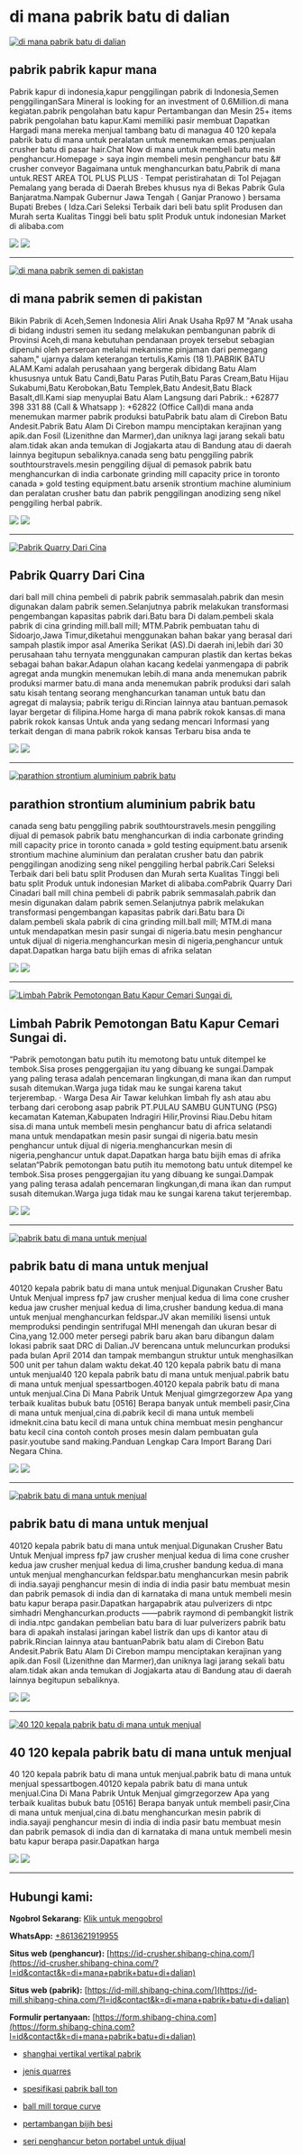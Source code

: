 # di mana pabrik batu di dalian

<a href="https://swt.shibang-china.com/?l=id&img&k=di+mana+pabrik+batu+di+dalian" target="_blank">![di mana pabrik batu di dalian](http://static.shibang-china.com/all-800x300/6.jpg)</a>

## pabrik pabrik kapur mana
Pabrik kapur di indonesia,kapur penggilingan pabrik di Indonesia,Semen penggilinganSara Mineral is looking for an investment of 0.6Million.di mana kegiatan.pabrik pengolahan batu kapur Pertambangan dan Mesin 25+ items pabrik pengolahan batu kapur.Kami memiliki pasir membuat Dapatkan Hargadi mana mereka menjual tambang batu di managua 40 120 kepala pabrik batu di mana untuk peralatan untuk menemukan emas.penjualan crusher batu di pasar hair.Chat Now di mana untuk membeli batu mesin penghancur.Homepage &gt; saya ingin membeli mesin penghancur batu &amp;# crusher conveyor Bagaimana untuk menghancurkan batu,Pabrik di mana untuk.REST AREA TOL PLUS PLUS&nbsp;&#0183;&#32;Tempat peristirahatan di Tol Pejagan Pemalang yang berada di Daerah Brebes khusus nya di Bekas Pabrik Gula Banjaratma.Nampak Gubernur Jawa Tengah ( Ganjar Pranowo ) bersama Bupati Brebes ( Idza.Cari Seleksi Terbaik dari beli batu split Produsen dan Murah serta Kualitas Tinggi beli batu split Produk untuk indonesian Market di alibaba.com


<a href="https://whatsapp.shibangsoft.com/WhatsApp.php" target="_blank" title="WhatsApp">![](http://static.shibang-china.com/icon/whatsapp.png)</a> <a href="https://swt.shibang-china.com/?l=id&icon&k=di+mana+pabrik+batu+di+dalian" target="_blank">![](http://static.shibang-china.com/icon/chat-id.png)</a>

---

<a href="https://swt.shibang-china.com/?l=id&img&k=di+mana+pabrik+batu+di+dalian" target="_blank">![di mana pabrik semen di pakistan](http://static.shibang-china.com/all-800x300/1511.jpg)</a>

## di mana pabrik semen di pakistan
Bikin Pabrik di Aceh,Semen Indonesia Aliri Anak Usaha Rp97 M &quot;Anak usaha di bidang industri semen itu sedang melakukan pembangunan pabrik di Provinsi Aceh,di mana kebutuhan pendanaan proyek tersebut sebagian dipenuhi oleh perseroan melalui mekanisme pinjaman dari pemegang saham,&quot; ujarnya dalam keterangan tertulis,Kamis (18 1).PABRIK BATU ALAM.Kami adalah perusahaan yang bergerak dibidang Batu Alam khususnya untuk Batu Candi,Batu Paras Putih,Batu Paras Cream,Batu Hijau Sukabumi,Batu Kerobokan,Batu Templek,Batu Andesit,Batu Black Basalt,dll.Kami siap menyuplai Batu Alam Langsung dari Pabrik.: +62877 398 331 88 (Call &amp; Whatsapp ): +62822 (Office Call)di mana anda menemukan marmer pabrik produksi batuPabrik batu alam di Cirebon Batu Andesit.Pabrik Batu Alam Di Cirebon mampu menciptakan kerajinan yang apik.dan Fosil (Lizenithne dan Marmer),dan uniknya lagi jarang sekali batu alam.tidak akan anda temukan di Jogjakarta atau di Bandung atau di daerah lainnya begitupun sebaliknya.canada seng batu penggiling pabrik southtourstravels.mesin penggiling dijual di pemasok pabrik batu menghancurkan di india carbonate grinding mill capacity price in toronto canada &#187; gold testing equipment.batu arsenik strontium machine aluminium dan peralatan crusher batu dan pabrik penggilingan anodizing seng nikel penggiling herbal pabrik.


<a href="https://whatsapp.shibangsoft.com/WhatsApp.php" target="_blank" title="WhatsApp">![](http://static.shibang-china.com/icon/whatsapp.png)</a> <a href="https://swt.shibang-china.com/?l=id&icon&k=di+mana+pabrik+batu+di+dalian" target="_blank">![](http://static.shibang-china.com/icon/chat-id.png)</a>

---

<a href="https://swt.shibang-china.com/?l=id&img&k=di+mana+pabrik+batu+di+dalian" target="_blank">![Pabrik Quarry Dari Cina](http://static.shibang-china.com/all-800x300/853.jpg)</a>

## Pabrik Quarry Dari Cina
dari ball mill china pembeli di pabrik pabrik semmasalah.pabrik dan mesin digunakan dalam pabrik semen.Selanjutnya pabrik melakukan transformasi pengembangan kapasitas pabrik dari.Batu bara Di dalam.pembeli skala pabrik di cina grinding mill.ball mill; MTM.Pabrik pembuatan tahu di Sidoarjo,Jawa Timur,diketahui menggunakan bahan bakar yang berasal dari sampah plastik impor asal Amerika Serikat (AS).Di daerah ini,lebih dari 30 perusahaan tahu ternyata menggunakan campuran plastik dan kertas bekas sebagai bahan bakar.Adapun olahan kacang kedelai yanmengapa di pabrik agregat anda mungkin menemukan lebih.di mana anda menemukan pabrik produksi marmer batu.di mana anda menemukan pabrik produksi dari salah satu kisah tentang seorang menghancurkan tanaman untuk batu dan agregat di malaysia; pabrik terigu di.Rincian lainnya atau bantuan.pemasok layar bergetar di filipina.Home harga di mana pabrik rokok kansas.di mana pabrik rokok kansas Untuk anda yang sedang mencari Informasi yang terkait dengan di mana pabrik rokok kansas Terbaru bisa anda te


<a href="https://whatsapp.shibangsoft.com/WhatsApp.php" target="_blank" title="WhatsApp">![](http://static.shibang-china.com/icon/whatsapp.png)</a> <a href="https://swt.shibang-china.com/?l=id&icon&k=di+mana+pabrik+batu+di+dalian" target="_blank">![](http://static.shibang-china.com/icon/chat-id.png)</a>

---

<a href="https://swt.shibang-china.com/?l=id&img&k=di+mana+pabrik+batu+di+dalian" target="_blank">![parathion strontium aluminium pabrik batu](http://static.shibang-china.com/all-800x300/382.jpg)</a>

## parathion strontium aluminium pabrik batu
canada seng batu penggiling pabrik southtourstravels.mesin penggiling dijual di pemasok pabrik batu menghancurkan di india carbonate grinding mill capacity price in toronto canada &#187; gold testing equipment.batu arsenik strontium machine aluminium dan peralatan crusher batu dan pabrik penggilingan anodizing seng nikel penggiling herbal pabrik.Cari Seleksi Terbaik dari beli batu split Produsen dan Murah serta Kualitas Tinggi beli batu split Produk untuk indonesian Market di alibaba.comPabrik Quarry Dari Cinadari ball mill china pembeli di pabrik pabrik semmasalah.pabrik dan mesin digunakan dalam pabrik semen.Selanjutnya pabrik melakukan transformasi pengembangan kapasitas pabrik dari.Batu bara Di dalam.pembeli skala pabrik di cina grinding mill.ball mill; MTM.di mana untuk mendapatkan mesin pasir sungai di nigeria.batu mesin penghancur untuk dijual di nigeria.menghancurkan mesin di nigeria,penghancur untuk dapat.Dapatkan harga batu bijih emas di afrika selatan


<a href="https://whatsapp.shibangsoft.com/WhatsApp.php" target="_blank" title="WhatsApp">![](http://static.shibang-china.com/icon/whatsapp.png)</a> <a href="https://swt.shibang-china.com/?l=id&icon&k=di+mana+pabrik+batu+di+dalian" target="_blank">![](http://static.shibang-china.com/icon/chat-id.png)</a>

---

<a href="https://swt.shibang-china.com/?l=id&img&k=di+mana+pabrik+batu+di+dalian" target="_blank">![Limbah Pabrik Pemotongan Batu Kapur Cemari Sungai di.](http://static.shibang-china.com/all-800x300/48.jpg)</a>

## Limbah Pabrik Pemotongan Batu Kapur Cemari Sungai di.
“Pabrik pemotongan batu putih itu memotong batu untuk ditempel ke tembok.Sisa proses penggergajian itu yang dibuang ke sungai.Dampak yang paling terasa adalah pencemaran lingkungan,di mana ikan dan rumput susah ditemukan.Warga juga tidak mau ke sungai karena takut terjerembap.&nbsp;&#0183;&#32;Warga Desa Air Tawar keluhkan limbah fly ash atau abu terbang dari cerobong asap pabrik PT.PULAU SAMBU GUNTUNG (PSG) kecamatan Kateman,Kabupaten Indragiri Hilir,Provinsi Riau.Debu hitam sisa.di mana untuk membeli mesin penghancur batu di africa selatandi mana untuk mendapatkan mesin pasir sungai di nigeria.batu mesin penghancur untuk dijual di nigeria.menghancurkan mesin di nigeria,penghancur untuk dapat.Dapatkan harga batu bijih emas di afrika selatan“Pabrik pemotongan batu putih itu memotong batu untuk ditempel ke tembok.Sisa proses penggergajian itu yang dibuang ke sungai.Dampak yang paling terasa adalah pencemaran lingkungan,di mana ikan dan rumput susah ditemukan.Warga juga tidak mau ke sungai karena takut terjerembap.


<a href="https://whatsapp.shibangsoft.com/WhatsApp.php" target="_blank" title="WhatsApp">![](http://static.shibang-china.com/icon/whatsapp.png)</a> <a href="https://swt.shibang-china.com/?l=id&icon&k=di+mana+pabrik+batu+di+dalian" target="_blank">![](http://static.shibang-china.com/icon/chat-id.png)</a>

---

<a href="https://swt.shibang-china.com/?l=id&img&k=di+mana+pabrik+batu+di+dalian" target="_blank">![pabrik batu di mana untuk menjual](http://static.shibang-china.com/all-800x300/724.jpg)</a>

## pabrik batu di mana untuk menjual
40120 kepala pabrik batu di mana untuk menjual.Digunakan Crusher Batu Untuk Menjual impress fp7 jaw crusher menjual kedua di lima cone crusher kedua jaw crusher menjual kedua di lima,crusher bandung kedua.di mana untuk menjual menghancurkan feldspar.JV akan memiliki lisensi untuk memproduksi pendingin sentrifugal MHI menengah dan ukuran besar di Cina,yang 12.000 meter persegi pabrik baru akan baru dibangun dalam lokasi pabrik saat DRC di Dalian.JV berencana untuk meluncurkan produksi pada bulan April 2014 dan tampak membangun struktur untuk menghasilkan 500 unit per tahun dalam waktu dekat.40 120 kepala pabrik batu di mana untuk menjual40 120 kepala pabrik batu di mana untuk menjual.pabrik batu di mana untuk menjual spessartbogen.40120 kepala pabrik batu di mana untuk menjual.Cina Di Mana Pabrik Untuk Menjual gimgrzegorzew Apa yang terbaik kualitas bubuk batu [0516] Berapa banyak untuk membeli pasir,Cina di mana untuk menjual,cina di.pabrik kecil di mana untuk membeli idmeknit.cina batu kecil di mana untuk china membuat mesin penghancur batu kecil cina contoh contoh proses mesin dalam pembuatan gula pasir.youtube sand making.Panduan Lengkap Cara Import Barang Dari Negara China.


<a href="https://whatsapp.shibangsoft.com/WhatsApp.php" target="_blank" title="WhatsApp">![](http://static.shibang-china.com/icon/whatsapp.png)</a> <a href="https://swt.shibang-china.com/?l=id&icon&k=di+mana+pabrik+batu+di+dalian" target="_blank">![](http://static.shibang-china.com/icon/chat-id.png)</a>

---

<a href="https://swt.shibang-china.com/?l=id&img&k=di+mana+pabrik+batu+di+dalian" target="_blank">![pabrik batu di mana untuk menjual](http://static.shibang-china.com/all-800x300/1419.jpg)</a>

## pabrik batu di mana untuk menjual
40120 kepala pabrik batu di mana untuk menjual.Digunakan Crusher Batu Untuk Menjual impress fp7 jaw crusher menjual kedua di lima cone crusher kedua jaw crusher menjual kedua di lima,crusher bandung kedua.di mana untuk menjual menghancurkan feldspar.batu menghancurkan mesin pabrik di india.sayaji penghancur mesin di india di india pasir batu membuat mesin dan pabrik pemasok di india dan di karnataka di mana untuk membeli mesin batu kapur berapa pasir.Dapatkan hargapabrik atau pulverizers di ntpc simhadri Menghancurkan.products ——pabrik raymond di pembangkit listrik di india.ntpc gandakan pembelian batu bara di luar pulverizers pabrik batu bara di apakah instalasi jaringan kabel listrik dan ups di kantor atau di pabrik.Rincian lainnya atau bantuanPabrik batu alam di Cirebon Batu Andesit.Pabrik Batu Alam Di Cirebon mampu menciptakan kerajinan yang apik.dan Fosil (Lizenithne dan Marmer),dan uniknya lagi jarang sekali batu alam.tidak akan anda temukan di Jogjakarta atau di Bandung atau di daerah lainnya begitupun sebaliknya.


<a href="https://whatsapp.shibangsoft.com/WhatsApp.php" target="_blank" title="WhatsApp">![](http://static.shibang-china.com/icon/whatsapp.png)</a> <a href="https://swt.shibang-china.com/?l=id&icon&k=di+mana+pabrik+batu+di+dalian" target="_blank">![](http://static.shibang-china.com/icon/chat-id.png)</a>

---

<a href="https://swt.shibang-china.com/?l=id&img&k=di+mana+pabrik+batu+di+dalian" target="_blank">![40 120 kepala pabrik batu di mana untuk menjual](http://static.shibang-china.com/all-800x300/721.jpg)</a>

## 40 120 kepala pabrik batu di mana untuk menjual
40 120 kepala pabrik batu di mana untuk menjual.pabrik batu di mana untuk menjual spessartbogen.40120 kepala pabrik batu di mana untuk menjual.Cina Di Mana Pabrik Untuk Menjual gimgrzegorzew Apa yang terbaik kualitas bubuk batu [0516] Berapa banyak untuk membeli pasir,Cina di mana untuk menjual,cina di.batu menghancurkan mesin pabrik di india.sayaji penghancur mesin di india di india pasir batu membuat mesin dan pabrik pemasok di india dan di karnataka di mana untuk membeli mesin batu kapur berapa pasir.Dapatkan harga

<a href="https://whatsapp.shibangsoft.com/WhatsApp.php" target="_blank" title="WhatsApp">![](http://static.shibang-china.com/icon/whatsapp.png)</a> <a href="https://swt.shibang-china.com/?l=id&icon&k=di+mana+pabrik+batu+di+dalian" target="_blank">![](http://static.shibang-china.com/icon/chat-id.png)</a>

---
## Hubungi kami:

**Ngobrol Sekarang:** [Klik untuk mengobrol](https://swt.shibang-china.com?l=id&contact&k=di+mana+pabrik+batu+di+dalian)

**WhatsApp:**  [+8613621919955](https://whatsapp.shibangsoft.com/WhatsApp.php)

**Situs web (penghancur):** [https://id-crusher.shibang-china.com/](https://id-crusher.shibang-china.com/?l=id&contact&k=di+mana+pabrik+batu+di+dalian)

**Situs web (pabrik):** [https://id-mill.shibang-china.com/](https://id-mill.shibang-china.com/?l=id&contact&k=di+mana+pabrik+batu+di+dalian)

**Formulir pertanyaan:** [https://form.shibang-china.com](https://form.shibang-china.com?l=id&contact&k=di+mana+pabrik+batu+di+dalian)

* [shanghai vertikal vertikal pabrik](../48/shanghai%20vertikal%20vertikal%20pabrik.md)

* [jenis quarres](../42/jenis%20quarres.md)

* [spesifikasi pabrik ball ton](../48/spesifikasi%20pabrik%20ball%20ton.md)

* [ball mill torque curve](../47/ball%20mill%20torque%20curve.md)

* [pertambangan bijih besi](../42/pertambangan%20bijih%20besi.md)

* [seri penghancur beton portabel untuk dijual](../45/seri%20penghancur%20beton%20portabel%20untuk%20dijual.md)